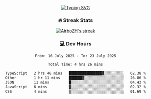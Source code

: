 
<div align="center">
  <a href="https://git.io/typing-svg"><img src="https://readme-typing-svg.demolab.com?font=Fira+Code&size=30&pause=1000&color=33F7F5&center=true&vCenter=true&width=435&lines=Hi+there+%F0%9F%91%8B+I+am+AirboZH+;Welcome+to+my+Github" alt="Typing SVG" /></a>

<h3>🔥 Streak Stats</h3>

<!-- GitHub Readme Streak Stats - https://github.com/DenverCoder1/github-readme-streak-stats -->
<p>
  <a href="https://github.com/DenverCoder1/github-readme-streak-stats">
    <img title="🔥 Get streak stats for your profile at git.io/streak-stats" alt="AirboZH's streak" src="https://streak-stats.demolab.com/?user=AirboZH&theme=monokai-metallian&hide_border=true"/>
  </a>
</p>

<h3>💻 Dev Hours</h3>
<!--START_SECTION:waka-->

```txt
From: 16 July 2025 - To: 23 July 2025

Total Time: 4 hrs 26 mins

TypeScript   2 hrs 46 mins   ███████████████▓░░░░░░░░░   62.38 %
Other        1 hr 11 mins    ██████▓░░░░░░░░░░░░░░░░░░   26.86 %
JSON         11 mins         █░░░░░░░░░░░░░░░░░░░░░░░░   04.43 %
JavaScript   6 mins          ▓░░░░░░░░░░░░░░░░░░░░░░░░   02.32 %
CSS          4 mins          ▒░░░░░░░░░░░░░░░░░░░░░░░░   01.69 %
```

<!--END_SECTION:waka-->
</div>  
